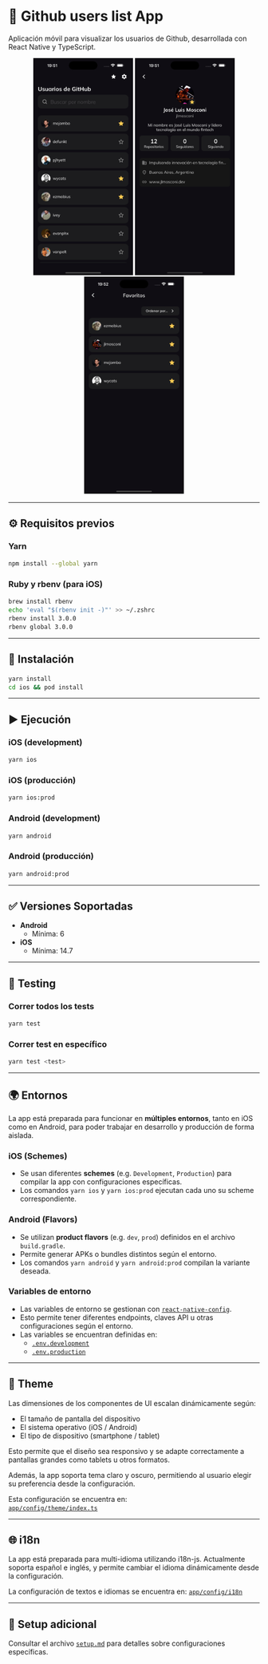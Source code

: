 # 📱 Github users list App

Aplicación móvil para visualizar los usuarios de Github, desarrollada con React Native y TypeScript.

<p align="center">
  <img src="./assets/images/home.png" alt="Home screen" width="200"/>
  <img src="./assets/images/profile.png" alt="Profile screen" width="200"/>
  <img src="./assets/images/favorites.png" alt="Favorites screen" width="200"/>
</p>

---

## ⚙️ Requisitos previos

### Yarn

```bash
npm install --global yarn
```

### Ruby y rbenv (para iOS)

```bash
brew install rbenv
echo 'eval "$(rbenv init -)"' >> ~/.zshrc
rbenv install 3.0.0
rbenv global 3.0.0
```

---

## 🚀 Instalación

```bash
yarn install
cd ios && pod install
```

---

## ▶️ Ejecución

### iOS (development)

```bash
yarn ios
```

### iOS (producción)

```bash
yarn ios:prod
```

### Android (development)

```bash
yarn android
```

### Android (producción)

```bash
yarn android:prod
```

---

## ✅ Versiones Soportadas

- **Android**
  - Mínima: 6
- **iOS**
  - Mínima: 14.7

---

## 🧪 Testing

### Correr todos los tests

```bash
yarn test
```

### Correr test en específico

```bash
yarn test <test>
```

---

## 🌍 Entornos

La app está preparada para funcionar en **múltiples entornos**, tanto en iOS como en Android, para poder trabajar en desarrollo y producción de forma aislada.

### iOS (Schemes)

- Se usan diferentes **schemes** (e.g. `Development`, `Production`) para compilar la app con configuraciones específicas.
- Los comandos `yarn ios` y `yarn ios:prod` ejecutan cada uno su scheme correspondiente.

### Android (Flavors)

- Se utilizan **product flavors** (e.g. `dev`, `prod`) definidos en el archivo `build.gradle`.
- Permite generar APKs o bundles distintos según el entorno.
- Los comandos `yarn android` y `yarn android:prod` compilan la variante deseada.

### Variables de entorno

- Las variables de entorno se gestionan con [`react-native-config`](https://github.com/luggit/react-native-config).
- Esto permite tener diferentes endpoints, claves API u otras configuraciones según el entorno.
- Las variables se encuentran definidas en:
  - [`.env.development`](.env.development)
  - [`.env.production`](.env.production)

---

## 🎨 Theme

Las dimensiones de los componentes de UI escalan dinámicamente según:

- El tamaño de pantalla del dispositivo
- El sistema operativo (iOS / Android)
- El tipo de dispositivo (smartphone / tablet)

Esto permite que el diseño sea responsivo y se adapte correctamente a pantallas grandes como tablets u otros formatos.

Además, la app soporta tema claro y oscuro, permitiendo al usuario elegir su preferencia desde la configuración.

Esta configuración se encuentra en:  
[`app/config/theme/index.ts`](./app/config/theme/index.ts)

---

## 🌐 i18n

La app está preparada para multi-idioma utilizando i18n-js. Actualmente soporta español e inglés, y permite cambiar el idioma dinámicamente desde la configuración.

La configuración de textos e idiomas se encuentra en:
[`app/config/i18n`](./app/config/i18n)

---

## 📄 Setup adicional

Consultar el archivo [`setup.md`](./setup.md) para detalles sobre configuraciones específicas.